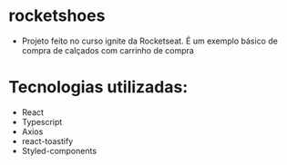 # rocketshoes
- Projeto feito no curso ignite da Rocketseat. É um exemplo básico de compra de calçados com carrinho de compra

# Tecnologias utilizadas:
- React
- Typescript
- Axios
- react-toastify
- Styled-components
